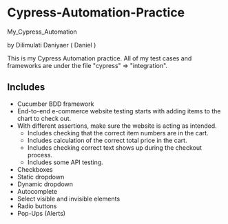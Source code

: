 # Cypress-Automation-Practice
My_Cypress_Automation

by Dilimulati Daniyaer ( Daniel )

This is my Cypress Automation practice. All of my test cases and frameworks are under the file "cypress" => "integration".

## Includes

- Cucumber BDD framework
- End-to-end e-commerce website testing starts with adding items to the chart to check out.
- With different assertions, make sure the website is acting as intended.
  - Includes checking that the correct item numbers are in the cart.
  - Includes calculation of the correct total price in the cart.
  - Includes checking correct text shows up during the checkout process.
  - Includes some API testing.
- Checkboxes
- Static dropdown
- Dynamic dropdown
- Autocomplete
- Select visible and invisible elements
- Radio buttons
- Pop-Ups (Alerts)
  
